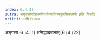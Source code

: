```yaml
---
index: 6.4.37
sutra: अनुदात्तोपदेशवनतितनोत्यादीनामनुनासिकलोपो झलि क्ङिति
vritti: adhikara
---
```


 अङ्गस्य [6।4।1]  असिद्धवदत्राभात् [6।4।22] 